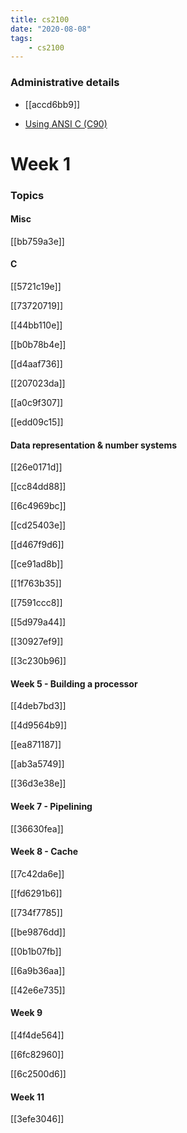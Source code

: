 ```yaml
---
title: cs2100
date: "2020-08-08"
tags:
    - cs2100
---
```


### Administrative details

- [[accd6bb9]] 

- [Using ANSI C (C90)](https://en.wikipedia.org/wiki/ANSI_C)

# Week 1

### Topics

#### Misc

[[bb759a3e]]

#### C

[[5721c19e]]

[[73720719]]

[[44bb110e]]

[[b0b78b4e]]

[[d4aaf736]]

[[207023da]]

[[a0c9f307]]

[[edd09c15]]

#### Data representation & number systems

[[26e0171d]]

[[cc84dd88]]

[[6c4969bc]]

[[cd25403e]]

[[d467f9d6]]

[[ce91ad8b]]

[[1f763b35]]

[[7591ccc8]]

[[5d979a44]]

[[30927ef9]]

[[3c230b96]]

#### Week 5 - Building a processor

[[4deb7bd3]]

[[4d9564b9]]

[[ea871187]]

[[ab3a5749]]

[[36d3e38e]]

#### Week 7 - Pipelining

[[36630fea]]

#### Week 8 - Cache

[[7c42da6e]]

[[fd6291b6]]

[[734f7785]]

[[be9876dd]]

[[0b1b07fb]]

[[6a9b36aa]]

[[42e6e735]]

#### Week 9 

[[4f4de564]]

[[6fc82960]]

[[6c2500d6]]

#### Week 11

[[3efe3046]]
